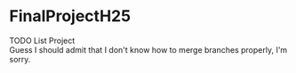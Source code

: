 # FinalProjectH25
TODO List Project  
Guess I should admit that I don't know how to merge branches properly, I'm sorry.
